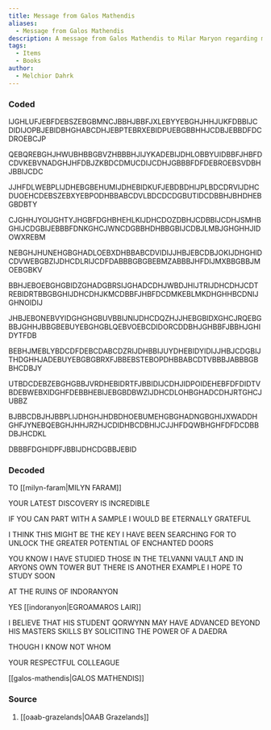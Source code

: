 ```yaml
---
title: Message from Galos Mathendis
aliases:
  - Message from Galos Mathendis
description: A message from Galos Mathendis to Milar Maryon regarding magic doors.
tags:
  - Items
  - Books
author:
  - Melchior Dahrk
---
```

### Coded
IJGHLUFJEBFDEBSZEBGBMNCJBBHJBBFJXLEBYYEBGHJHHJUKFDBBIJCDIDIJOPBJEBIDBHGHABCDHJEBPTEBRXEBIDPUEBGBBHHJCDBJEBBDFDCDROEBCJP

QEBQREBGHJHWUBHBBGBVZHBBBHJIJYKADEBIJDHLOBBYUIDBBFJHBFDCDVKEBVNADGHJHFDBJZKBDCDMUCDIJCDHJGBBBFDFDEBROEBSVDBHJBBIJCDC

JJHFDLWEBPLIJDHEBGBEHUMIJDHEBIDKUFJEBDBDHIJPLBDCDRVIJDHCDUOEHCDEBSZEBXYEBPODHBBABCDVLBDCDCDGBUTIDCDBBHJBHDHEBGBDBTY

CJGHHJYOIJGHTYJHGBFDGHBHEHLKIJDHCDOZDBHJCDBBIJCDHJSMHBGHIJCDGBIJEBBBFDNKGHCJWNCDGBBHDHBBGBIJCDBJLMBJGHGHHJIDOWXREBM

NEBGHJHUNEHGBGHADLOEBXDHBBABCDVIDIJJHBJEBCDBJOKIJDHGHIDCDVWEBGBZIJDHCDLRIJCDFDABBBGBGBEBMZABBBJHFDIJMXBBGBBJMOEBGBKV

BBHJEBOEBGHGBIDZGHADGBRSIJGHADCDHJWBDJHIJTRIJDHCDHJCDTREBIDRTBBGBGHIJDHCDHJKMCDBBFJHBFDCDMKEBLMKDHGHHBCDNIJGHNOIDIJ

JHBJEBONEBVYIDGHGHGBUVBBIJNIJDHCDQZHJJHEBGBIDXGHCJRQEBGBBJGHHJBBGBEBUYEBGHGBLQEBVOEBCDIDORCDDBHJGHBBFJBBHJGHIDYTFDB

BEBHJMEBLYBDCDFDEBCDABCDZRIJDHBBIJUYDHEBIDYIDIJJHBJCDGBIJTHDGHHJADEBUYEBGBGBRXFJBBEBSTEBOPDHBBABCDTVBBBJABBBGBBHCDBJY

UTBDCDEBZEBGHGBBJVRDHEBIDRTFJBBIDIJCDHJIDPOIDEHEBFDFDIDTVBDEBWEBXIDGHFDEBBHEBIJEBGBDBWZIJDHCDLOHBGHADCDHJRTGHCJUBBZ

BJBBCDBJHJBBPLIJDHGHJHDBDHOEBUMEHGBGHADNGBGHIJXWADDHGHFJYNEBQEBGHJHHJRZHJCDIDHBCDBHIJCJJHFDQWBHGHFDFDCDBBDBJHCDKL

DBBBFDGHIDPFJBBIJDHCDGBBJEBID
### Decoded
TO [[milyn-faram|MILYN FARAM]]

YOUR LATEST DISCOVERY IS INCREDIBLE

IF YOU CAN PART WITH A SAMPLE I WOULD BE ETERNALLY GRATEFUL

I THINK THIS MIGHT BE THE KEY I HAVE BEEN SEARCHING FOR TO UNLOCK THE GREATER POTENTIAL OF ENCHANTED DOORS

YOU KNOW I HAVE STUDIED THOSE IN THE TELVANNI VAULT AND IN ARYONS OWN TOWER BUT THERE IS ANOTHER EXAMPLE I HOPE TO STUDY SOON

AT THE RUINS OF INDORANYON

YES [[indoranyon|EGROAMAROS LAIR]]

I BELIEVE THAT HIS STUDENT QORWYNN MAY HAVE ADVANCED BEYOND HIS MASTERS SKILLS BY SOLICITING THE POWER OF A DAEDRA

THOUGH I KNOW NOT WHOM

YOUR RESPECTFUL COLLEAGUE

[[galos-mathendis|GALOS MATHENDIS]]
### Source
1. [[oaab-grazelands|OAAB Grazelands]]
